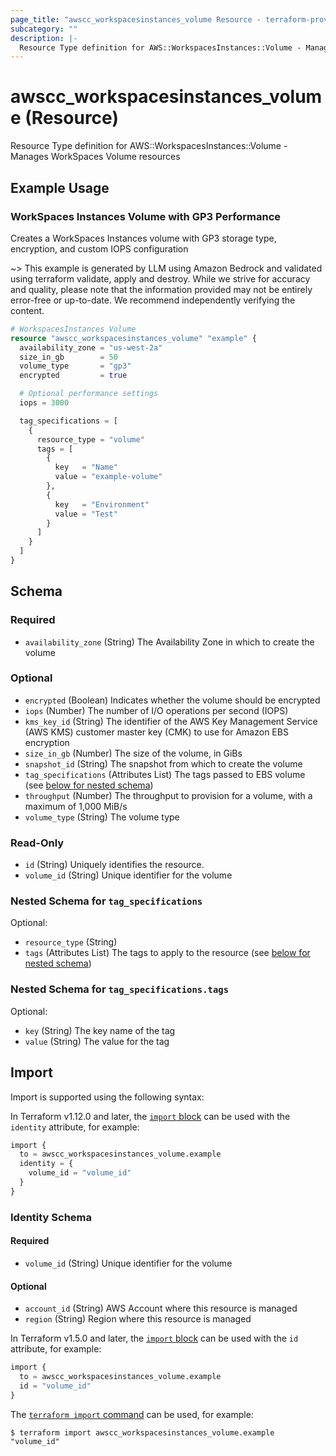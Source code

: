 ```yaml
---
page_title: "awscc_workspacesinstances_volume Resource - terraform-provider-awscc"
subcategory: ""
description: |-
  Resource Type definition for AWS::WorkspacesInstances::Volume - Manages WorkSpaces Volume resources
---
```


# awscc_workspacesinstances_volume (Resource)

Resource Type definition for AWS::WorkspacesInstances::Volume - Manages WorkSpaces Volume resources

## Example Usage

### WorkSpaces Instances Volume with GP3 Performance
Creates a WorkSpaces Instances volume with GP3 storage type, encryption, and custom IOPS configuration

~> This example is generated by LLM using Amazon Bedrock and validated using terraform validate, apply and destroy. While we strive for accuracy and quality, please note that the information provided may not be entirely error-free or up-to-date. We recommend independently verifying the content.

```terraform
# WorkspacesInstances Volume
resource "awscc_workspacesinstances_volume" "example" {
  availability_zone = "us-west-2a"
  size_in_gb        = 50
  volume_type       = "gp3"
  encrypted         = true

  # Optional performance settings
  iops = 3000

  tag_specifications = [
    {
      resource_type = "volume"
      tags = [
        {
          key   = "Name"
          value = "example-volume"
        },
        {
          key   = "Environment"
          value = "Test"
        }
      ]
    }
  ]
}
```

<!-- schema generated by tfplugindocs -->
## Schema

### Required

- `availability_zone` (String) The Availability Zone in which to create the volume

### Optional

- `encrypted` (Boolean) Indicates whether the volume should be encrypted
- `iops` (Number) The number of I/O operations per second (IOPS)
- `kms_key_id` (String) The identifier of the AWS Key Management Service (AWS KMS) customer master key (CMK) to use for Amazon EBS encryption
- `size_in_gb` (Number) The size of the volume, in GiBs
- `snapshot_id` (String) The snapshot from which to create the volume
- `tag_specifications` (Attributes List) The tags passed to EBS volume (see [below for nested schema](#nestedatt--tag_specifications))
- `throughput` (Number) The throughput to provision for a volume, with a maximum of 1,000 MiB/s
- `volume_type` (String) The volume type

### Read-Only

- `id` (String) Uniquely identifies the resource.
- `volume_id` (String) Unique identifier for the volume

<a id="nestedatt--tag_specifications"></a>
### Nested Schema for `tag_specifications`

Optional:

- `resource_type` (String)
- `tags` (Attributes List) The tags to apply to the resource (see [below for nested schema](#nestedatt--tag_specifications--tags))

<a id="nestedatt--tag_specifications--tags"></a>
### Nested Schema for `tag_specifications.tags`

Optional:

- `key` (String) The key name of the tag
- `value` (String) The value for the tag

## Import

Import is supported using the following syntax:

In Terraform v1.12.0 and later, the [`import` block](https://developer.hashicorp.com/terraform/language/import) can be used with the `identity` attribute, for example:

```terraform
import {
  to = awscc_workspacesinstances_volume.example
  identity = {
    volume_id = "volume_id"
  }
}
```

<!-- schema generated by tfplugindocs -->
### Identity Schema

#### Required

- `volume_id` (String) Unique identifier for the volume

#### Optional

- `account_id` (String) AWS Account where this resource is managed
- `region` (String) Region where this resource is managed

In Terraform v1.5.0 and later, the [`import` block](https://developer.hashicorp.com/terraform/language/import) can be used with the `id` attribute, for example:

```terraform
import {
  to = awscc_workspacesinstances_volume.example
  id = "volume_id"
}
```

The [`terraform import` command](https://developer.hashicorp.com/terraform/cli/commands/import) can be used, for example:

```shell
$ terraform import awscc_workspacesinstances_volume.example "volume_id"
```

